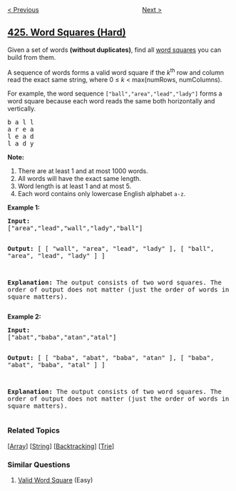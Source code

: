 <!--|This file generated by command(leetcode description); DO NOT EDIT.    |-->
<!--+----------------------------------------------------------------------+-->
<!--|@author    awesee <openset.wang@gmail.com>                           |-->
<!--|@link      https://github.com/awesee                                 |-->
<!--|@home      https://github.com/awesee/leetcode                        |-->
<!--+----------------------------------------------------------------------+-->

[< Previous](../longest-repeating-character-replacement "Longest Repeating Character Replacement")
　　　　　　　　　　　　　　　　
[Next >](../convert-binary-search-tree-to-sorted-doubly-linked-list "Convert Binary Search Tree to Sorted Doubly Linked List")

## [425. Word Squares (Hard)](https://leetcode.com/problems/word-squares "单词方块")

<p>Given a set of words <b>(without duplicates)</b>, find all <a href="https://en.wikipedia.org/wiki/Word_square" target="_blank">word squares</a> you can build from them.</p>

<p>A sequence of words forms a valid word square if the <i>k</i><sup>th</sup> row and column read the exact same string, where 0 &le; <i>k</i> &lt; max(numRows, numColumns).</p>

<p>For example, the word sequence <code>["ball","area","lead","lady"]</code> forms a word square because each word reads the same both horizontally and vertically.</p>

<pre>
b a l l
a r e a
l e a d
l a d y
</pre>

<p><b>Note:</b><br />
<ol>
<li>There are at least 1 and at most 1000 words.</li>
<li>All words will have the exact same length.</li>
<li>Word length is at least 1 and at most 5.</li>
<li>Each word contains only lowercase English alphabet <code>a-z</code>.</li>
</ol>
</p>

<p><b>Example 1:</b>
<pre>
<b>Input:</b>
["area","lead","wall","lady","ball"]

<b>Output:</b>
[
  [ "wall",
    "area",
    "lead",
    "lady"
  ],
  [ "ball",
    "area",
    "lead",
    "lady"
  ]
]

<b>Explanation:</b>
The output consists of two word squares. The order of output does not matter (just the order of words in each word square matters).
</pre>
</p>

<p><b>Example 2:</b>
<pre>
<b>Input:</b>
["abat","baba","atan","atal"]

<b>Output:</b>
[
  [ "baba",
    "abat",
    "baba",
    "atan"
  ],
  [ "baba",
    "abat",
    "baba",
    "atal"
  ]
]

<b>Explanation:</b>
The output consists of two word squares. The order of output does not matter (just the order of words in each word square matters).
</pre>
</p>

### Related Topics
  [[Array](../../tag/array/README.md)]
  [[String](../../tag/string/README.md)]
  [[Backtracking](../../tag/backtracking/README.md)]
  [[Trie](../../tag/trie/README.md)]

### Similar Questions
  1. [Valid Word Square](../valid-word-square) (Easy)
